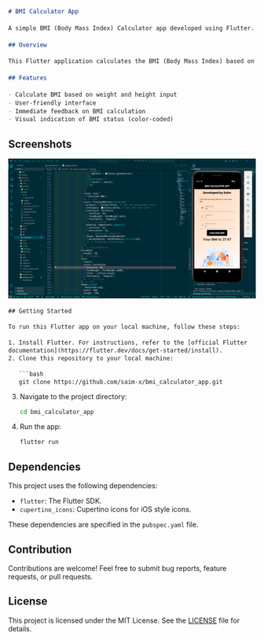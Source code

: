 
```markdown
# BMI Calculator App

A simple BMI (Body Mass Index) Calculator app developed using Flutter.

## Overview

This Flutter application calculates the BMI (Body Mass Index) based on the user's weight and height input. It provides a user-friendly interface for entering weight in kilograms and height in feet and inches. After entering the required details, the user can calculate their BMI by pressing the "Calculate BMI" button.

## Features

- Calculate BMI based on weight and height input
- User-friendly interface
- Immediate feedback on BMI calculation
- Visual indication of BMI status (color-coded)
```
## Screenshots

![BMI Calculator Screenshot](screenshots/bmi_calculator.png)
```
## Getting Started

To run this Flutter app on your local machine, follow these steps:

1. Install Flutter. For instructions, refer to the [official Flutter documentation](https://flutter.dev/docs/get-started/install).
2. Clone this repository to your local machine:

   ```bash
   git clone https://github.com/saim-x/bmi_calculator_app.git
   ```

3. Navigate to the project directory:

   ```bash
   cd bmi_calculator_app
   ```

4. Run the app:

   ```bash
   flutter run
   ```

## Dependencies

This project uses the following dependencies:

- `flutter`: The Flutter SDK.
- `cupertino_icons`: Cupertino icons for iOS style icons.

These dependencies are specified in the `pubspec.yaml` file.

## Contribution

Contributions are welcome! Feel free to submit bug reports, feature requests, or pull requests.

## License

This project is licensed under the MIT License. See the [LICENSE](LICENSE) file for details.

```

